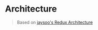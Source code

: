 # Architecture

> Based on [jaysoo's Redux Architecture](http://jaysoo.ca/2016/02/28/organizing-redux-application/)

